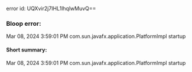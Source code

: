 error id: UQXvir2j7IHL1lhqlwMuvQ==
### Bloop error:

Mar 08, 2024 3:59:01 PM com.sun.javafx.application.PlatformImpl startup
#### Short summary: 

Mar 08, 2024 3:59:01 PM com.sun.javafx.application.PlatformImpl startup